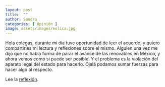 ```yaml
---
layout: post
title:  ""
author: Sandra
categories: [ Opinión ]
image: assets/images/eolica.jpg
---
```

Hola colegas, durante mi día tuve oportunidad de leer el acuerdo, y quiero compartirles mi lectura y reflexiones sobre el mismo. Alguien una vez me dijo que no había forma de parar el avance de las renovables en México, y ahora vemos como si puede ser posible. Y el problema es la violación del aparato legal del estado para hacerlo. Ojalá podamos sumar fuerzas para hacer algo al respecto. 

Lee la [reflexión][jekyll-docs].

[jekyll-docs]: https://mailchi.mp/7fa8c9d8dae0/gobierno-mexicano-pone-freno-al-futuro-renovable?fbclid=IwAR2TtdBrfj3HAKxYTuXiLJVoK-GnLZpjT9W3ZBUliXRBvxmlo1V6CN-LdR4
